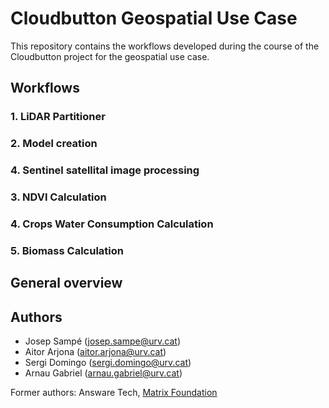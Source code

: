 # Cloudbutton Geospatial Use Case

This repository contains the workflows developed during the course of the Cloudbutton project for the geospatial use case.

## Workflows

### 1. LiDAR Partitioner

### 2. Model creation

### 4. Sentinel satellital image processing

### 3. NDVI Calculation

### 4. Crops Water Consumption Calculation

### 5. Biomass Calculation

## General overview

## Authors

- Josep Sampé (josep.sampe@urv.cat)
- Aitor Arjona (aitor.arjona@urv.cat)
- Sergi Domingo (sergi.domingo@urv.cat)
- Arnau Gabriel (arnau.gabriel@urv.cat)

Former authors: Answare Tech, [Matrix Foundation](https://fundacionmatrix.es/)



